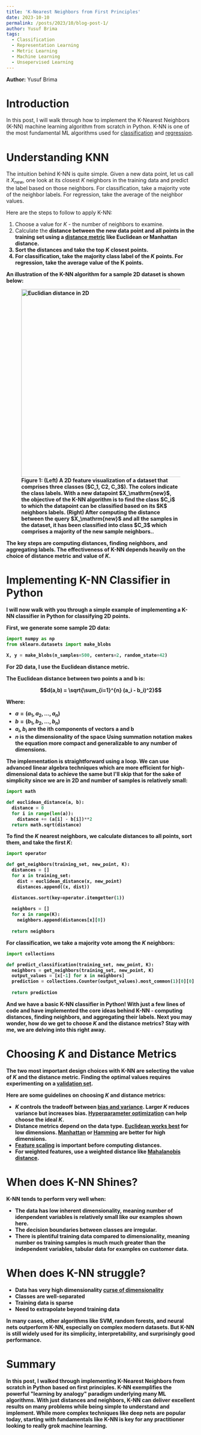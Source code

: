```yaml
---
title: 'K-Nearest Neighbors from First Principles'
date: 2023-10-10
permalink: /posts/2023/10/blog-post-1/
author: Yusuf Brima
tags:
  - Classification
  - Representation Learning
  - Metric Learning
  - Machine Learning
  - Unsepervised Learning
---
```

<p class="page__date"><strong>
  <i class="fa fa-fw fa-user" aria-hidden="true"></i> Author:</strong>
  Yusuf Brima
</p>

Introduction
======
In this post, I will walk through how to implement the K-Nearest Neighbors (K-NN) machine learning algorithm from scratch in Python. K-NN is one of the most fundamental ML algorithms used for [classification](https://en.wikipedia.org/wiki/Statistical_classification) and [regression](https://en.wikipedia.org/wiki/Regression_analysis).

Understanding KNN 
======
The intuition behind K-NN is quite simple. Given a new data point, let us call it $X_\textrm{new}$, one look at its closest $K$ neighbors in the training data and predict the label based on those neighbors. For classification, take a majority vote of the neighbor labels. For regression, take the average of the neighbor values.

Here are the steps to follow to apply K-NN:

1. Choose a value for $K$ - the number of neighbors to examine.
2. Calculate the <b>distance</a> between the new data point and all points in the training set using a [distance metric](https://en.wikipedia.org/wiki/Distance_metric) like Euclidean or Manhattan distance. 
3. Sort the distances and take the top $K$ closest points.  
4. For classification, take the majority class label of the $K$ points. For regression, take the average value of the K points.

An illustration of the K-NN algorithm for a sample 2D dataset is shown below:

<figure id="KNN_Illustration">
    <img src="http://yusufbrima.github.io/images/KNN_Illustration.jpg" style="height:500px;width:780px;"
         alt="Euclidian distance in 2D">
    <figcaption> Figure 1: (Left) A 2D feature visualization of a dataset that comprises three classes ($C_1, C2, C_3$). The colors indicate the class labels. With a new datapoint $X_\mathrm{new}$, the objective of the K-NN algorithm is to find the class $C_i$ to which the datapoint can be classified based on its $K$ neighbors labels. (Right) After computing the distance between the query $X_\mathrm{new}$ and all the samples in the dataset, it has been classified into class $C_3$ which comprises a majority of the new sample neighbors..
    </figcaption>
</figure>

The key steps are computing distances, finding neighbors, and aggregating labels. The effectiveness of K-NN depends heavily on the choice of distance metric and value of $K$.

Implementing K-NN Classifier in Python
======

I will now walk with you through a simple example of implementing a K-NN classifier in Python for classifying 2D points.

First, we generate some sample 2D data:

```python
import numpy as np
from sklearn.datasets import make_blobs

X, y = make_blobs(n_samples=500, centers=2, random_state=42)
```

For 2D data, I use the Euclidean distance metric. 

The Euclidean distance between two points a and b is:

$$d(a,b) = \sqrt{\sum_{i=1}^{n} (a_i - b_i)^2}$$

Where:

- $a = (a_1, a_2, ..., a_n)$
- $b = (b_1, b_2, ..., b_n)$
- $a_i, b_i$ are the ith components of vectors a and b
- $n$ is the dimensionality of the space
Using summation notation makes the equation more compact and generalizable to any number of dimensions.

The implementation is straightforward using a loop. We can use advanced linear algebra techniques which are more efficient for high-dimensional data to achieve the same but I'll skip that for the sake of simplicity since we are in 2D and number of samples is relatively small:  

```python
import math

def euclidean_distance(a, b):
  distance = 0
  for i in range(len(a)):
    distance += (a[i] - b[i])**2
  return math.sqrt(distance) 
```

To find the $K$ nearest neighbors, we calculate distances to all points, sort them, and take the first $K$:

```python  
import operator

def get_neighbors(training_set, new_point, K):
  distances = []
  for x in training_set:
    dist = euclidean_distance(x, new_point)
    distances.append((x, dist))

  distances.sort(key=operator.itemgetter(1))
  
  neighbors = []
  for x in range(K):
    neighbors.append(distances[x][0])
    
  return neighbors
```

For classification, we take a majority vote among the $K$ neighbors:  

```python
import collections

def predict_classification(training_set, new_point, K):
  neighbors = get_neighbors(training_set, new_point, K)
  output_values = [x[-1] for x in neighbors]
  prediction = collections.Counter(output_values).most_common(1)[0][0]  
    
  return prediction
```

And we have a basic K-NN classifier in Python! With just a few lines of code and have implemented the core ideas behind K-NN - computing distances, finding neighbors, and aggregating their labels. Next you may wonder, how do we get to choose $K$ and the distance metrics? Stay with me, we are delving into this right away.


Choosing $K$ and Distance Metrics
======

The two most important design choices with K-NN are selecting the value of $K$ and the distance metric. Finding the optimal values requires experimenting on a [validation set](https://en.wikipedia.org/wiki/Training,_validation,_and_test_data_sets).

Here are some guidelines on choosing $K$ and distance metrics:

- $K$ controls the tradeoff between [bias and variance](https://en.wikipedia.org/wiki/Bias%E2%80%93variance_tradeoff). Larger $K$ reduces variance but increases bias. [Hyperparameter optimization](https://machinelearningmastery.com/hyperparameter-optimization-for-machine-learning-models/) can help choose the ideal $K$.
- Distance metrics depend on the data type. [Euclidean works best](https://en.wikipedia.org/wiki/Euclidean_distance) for low dimensions. [Manhattan](https://en.wikipedia.org/wiki/Taxicab_geometry) or [Hamming](https://en.wikipedia.org/wiki/Hamming_distance) are better for high dimensions. 
- [Feature scaling](https://www.analyticsvidhya.com/blog/2020/04/feature-scaling-machine-learning-normalization-standardization/) is important before computing distances.
- For weighted features, use a weighted distance like [Mahalanobis distance](https://en.wikipedia.org/wiki/Mahalanobis_distance).

When does K-NN Shines?
======

K-NN tends to perform very well when:

- The data has low inherent dimensionality, meaning number of idenpendent variables is relatively small like our examples shown here. 
- The decision boundaries between classes are irregular.
- There is plentiful training data compared to dimensionality, meaning number os training samples is much much greater than the independent variables, tabular data for examples on customer data.

When does K-NN struggle?
======
- Data has very high dimensionality [curse of dimensionality](https://en.wikipedia.org/wiki/Curse_of_dimensionality)
- Classes are well-separated
- Training data is sparse
- Need to extrapolate beyond training data  

In many cases, other algorithms like SVM, random forests, and neural nets outperform K-NN, especially on complex modern datasets. But K-NN is still widely used for its simplicity, interpretability, and surprisingly good performance.

Summary  
======

In this post, I walked through implementing K-Nearest Neighbors from scratch in Python based on first principles. K-NN exemplifies the powerful "learning by analogy" paradigm underlying many ML algorithms. With just distances and neighbors, K-NN can deliver excellent results on many problems while being simple to understand and implement. While more complex techniques like deep nets are popular today, starting with fundamentals like K-NN is key for any practitioner looking to really grok machine learning. 

<!-- 
Acknowledgement
======
Thanks to [Dr. Ulf Krumnack](https://www.ikw.uni-osnabrueck.de/en/research_groups/computer_vision/people/krumnack_ulf.html) for his insightful feedback while developing this post. -->

